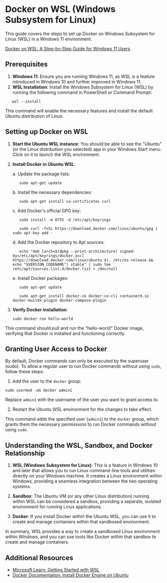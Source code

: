 # Docker on WSL (Windows Subsystem for Linux)

This guide covers the steps to set up Docker on Windows Subsystem for Linux (WSL) in a Windows 11 environment.

[Docker on WSL: A Step-by-Step Guide for Windows 11 Users](https://medium.com/@sharmarvellous/docker-on-wsl-a-step-by-step-guide-for-windows-11-users-b4ce1f8ec779)

## Prerequisites

1. **Windows 11**: Ensure you are running Windows 11, as WSL is a feature introduced in Windows 10 and further improved in Windows 11.
2. **WSL Installation**: Install the Windows Subsystem for Linux (WSL) by running the following command in PowerShell or Command Prompt:
```
   wsl --install
```
This command will enable the necessary features and install the default Ubuntu distribution of Linux.

## Setting up Docker on WSL

1. **Start the Ubuntu WSL instance**: You should be able to see the "Ubuntu" (or the Linux distribution you selected) app in your Windows Start menu. Click on it to launch the WSL environment.

2. **Install Docker in Ubuntu WSL**:

   a. Update the package lists:
   ```
      sudo apt-get update
   ```
   
   b. Install the necessary dependencies:
   ```
      sudo apt-get install ca-certificates curl
   ```
   
   c. Add Docker's official GPG key:
   ```
      sudo install -m 0755 -d /etc/apt/keyrings
   ```
   ```
      sudo curl -fsSL https://download.docker.com/linux/ubuntu/gpg | sudo apt-key add -
   ```
   
   d. Add the Docker repository to Apt sources:
   ```
      echo "deb [arch=$(dpkg --print-architecture) signed-by=/etc/apt/keyrings/docker.asc] https://download.docker.com/linux/ubuntu $(. /etc/os-release && echo "$VERSION_CODENAME") stable" | sudo tee /etc/apt/sources.list.d/docker.list > /dev/null
   ```
   
   e. Install Docker packages:
   ```
      sudo apt-get update
   ```
   ```
      sudo apt-get install docker-ce docker-ce-cli containerd.io docker-buildx-plugin docker-compose-plugin
   ```


4. **Verify Docker installation**:
   ```
   sudo docker run hello-world
   ```
This command should pull and run the "hello-world" Docker image, verifying that Docker is installed and functioning correctly.

## Granting User Access to Docker

By default, Docker commands can only be executed by the superuser (sudo). To allow a regular user to run Docker commands without using `sudo`, follow these steps:

1. Add the user to the `docker` group:
```
sudo usermod -aG docker admin1
```
Replace `admin1` with the username of the user you want to grant access to.

2. Restart the Ubuntu WSL environment for the changes to take effect.

This command adds the specified user (`admin1`) to the `docker` group, which grants them the necessary permissions to run Docker commands without using `sudo`.


## Understanding the WSL, Sandbox, and Docker Relationship

1. **WSL (Windows Subsystem for Linux)**: This is a feature in Windows 10 and later that allows you to run Linux command-line tools and utilities directly on your Windows machine. It creates a Linux environment within Windows, providing a seamless integration between the two operating systems.

2. **Sandbox**: The Ubuntu VM (or any other Linux distribution) running within WSL can be considered a sandbox, providing a separate, isolated environment for running Linux applications.

3. **Docker**: If you install Docker within the Ubuntu WSL, you can use it to create and manage containers within that sandboxed environment.

In summary, WSL provides a way to create a sandboxed Linux environment within Windows, and you can use tools like Docker within that sandbox to create and manage containers.

## Additional Resources

- [Microsoft Learn: Getting Started with WSL](https://learn.microsoft.com/en-us/windows/wsl/install)
- [Docker Documentation: Install Docker Engine on Ubuntu](https://docs.docker.com/engine/install/ubuntu/)
